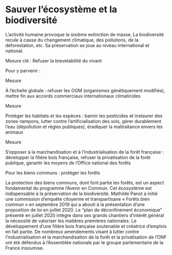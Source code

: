 # Sauver l’écosystème et la biodiversité

<div class="admonition note">

L’activité humaine provoque la sixième extinction de masse. La
biodiversité recule à cause du changement climatique, des pollutions, de
la déforestation, etc. Sa préservation se joue au niveau international
et national.

</div>

Mesure clé : Refuser la brevetabilité du vivant

Pour y parvenir :

<div class="admonition">

Mesure

À l’échelle globale : refuser les
OGM (organismes génétiquement modifiés), mettre fin aux accords
commerciaux internationaux climaticides

</div>

<div class="admonition">

Mesure

Protéger les habitats et les espèces : bannir les pesticides et
instaurer des zones-tampons, lutter contre l’artificialisation des sols,
gérer durablement l’eau (dépollution et régies publiques), éradiquer la
maltraitance envers les animaux

</div>

<div class="admonition">

Mesure

S’opposer à la marchandisation et à l’industrialisation de la forêt
française : développer la filière bois française, refuser la
privatisation de la forêt publique, garantir les moyens de l’Office
national des forêts

</div>

<div class="admonition note">

Pour les biens communs : protéger les forêts

La protection des biens communs, dont font partie les forêts, est un
aspect fondamental du programme l’Avenir en Commun. Cet écosystème est
indispensable à la préservation de la biodiversité. Mathilde Panot a
initié une commission d’enquête citoyenne et transpartisane « Forêts
bien commun » en septembre 2019 qui a abouti à la présentation d’une
proposition de loi en juillet 2020. Le “plan de déconfinement
économique” présenté en juillet 2020 intègre dans ses grands chantiers
d’intérêt général la nécessité de valoriser les matières premières
nationales. Le développement d’une filière bois française soutenable et
créatrice d’emplois en fait partie. De nombreux amendements visant à
lutter contre l’industrialisation et la marchandisation de la forêt et
la privatisation de l’ONF ont été défendus à l’Assemblée nationale par
le groupe parlementaire de la France insoumise.

</div>
